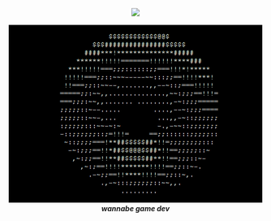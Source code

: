 <p align="center">
  <img src = "https://readme-typing-svg.demolab.com?font=JetBrains+Mono&weight=500&duration=3000&pause=2000&color=228B22&center=true&vCenter=true&random=false&width=600&lines=Hello,+I+am+nug3tsss;Wannabe+game+dev"/>
</p>

<p align = "center">
  <img src="donut_ascii_art.gif" alt="donut speen" /><br>
  <b><i>wannabe game dev</b></i>
</p>
